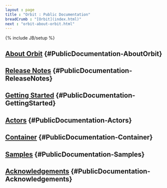 ```yaml
---
layout : page
title : "Orbit : Public Documentation"
breadCrumb : "[Orbit](index.html)"
next : "orbit-about-orbit.html"
---
```

{% include JB/setup %}

[About Orbit](orbit-about-orbit.html) {#PublicDocumentation-AboutOrbit}
----------


[Release Notes](orbit-release-notes.html) {#PublicDocumentation-ReleaseNotes}
----------


[Getting Started](orbit-getting-started.html) {#PublicDocumentation-GettingStarted}
----------


[Actors](orbit-actors.html) {#PublicDocumentation-Actors}
----------


[Container](orbit-container.html) {#PublicDocumentation-Container}
----------


[Samples](orbit-samples.html) {#PublicDocumentation-Samples}
----------


[Acknowledgements](orbit-acknowledgements.html) {#PublicDocumentation-Acknowledgements}
----------

